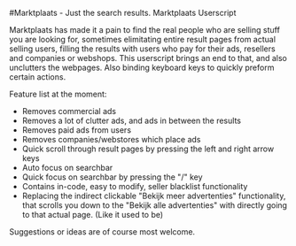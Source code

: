 #Marktplaats - Just the search results.
Marktplaats Userscript

Marktplaats has made it a pain to find the real people who are selling stuff you are looking for, sometimes elimitating entire result pages from actual selling users, filling the results with users who pay for their ads, resellers and companies or webshops.
This userscript brings an end to that, and also unclutters the webpages. Also binding keyboard keys to quickly preform certain actions.

Feature list at the moment:

*  Removes commercial ads 
*  Removes a lot of clutter ads, and ads in between the results
*  Removes paid ads from users
*  Removes companies/webstores which place ads
*  Quick scroll through result pages by pressing the left and right arrow keys
*  Auto focus on searchbar
*  Quick focus on searchbar by pressing the "/" key
*  Contains in-code, easy to modify, seller blacklist functionality
* Replacing the indirect clickable "Bekijk meer advertenties" functionality, that scrolls you down to the "Bekijk alle advertenties" with directly going to that actual page. (Like it used to be)

Suggestions or ideas are of course most welcome.

